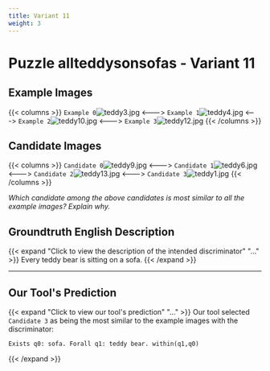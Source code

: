 ```yaml
---
title: Variant 11
weight: 3
---
```


# Puzzle allteddysonsofas - Variant 11

## Example Images
{{< columns >}}
`Example 0`![teddy3.jpg](/natscene-data/images/teddy3.jpg)
<--->
`Example 1`![teddy4.jpg](/natscene-data/images/teddy4.jpg)
<--->
`Example 2`![teddy10.jpg](/natscene-data/images/teddy10.jpg)
<--->
`Example 3`![teddy12.jpg](/natscene-data/images/teddy12.jpg)
{{< /columns >}}

## Candidate Images
{{< columns >}}
`Candidate 0`![teddy9.jpg](/natscene-data/images/teddy9.jpg)
<--->
`Candidate 1`![teddy6.jpg](/natscene-data/images/teddy6.jpg)
<--->
`Candidate 2`![teddy13.jpg](/natscene-data/images/teddy13.jpg)
<--->
`Candidate 3`![teddy1.jpg](/natscene-data/images/teddy1.jpg)
{{< /columns >}}

*Which candidate among the above candidates is most similar to all the example images? Explain why.*

## Groundtruth English Description

{{< expand "Click to view the description of the intended discriminator" "..." >}}
Every teddy bear is sitting on a sofa.
{{< /expand >}}

---



## Our Tool's Prediction

{{< expand "Click to view our tool's prediction" "..." >}}
Our tool selected `Candidate 3` as being the most similar to the example images with the discriminator:
```plaintext
Exists q0: sofa. Forall q1: teddy bear. within(q1,q0)
```
{{< /expand >}}
